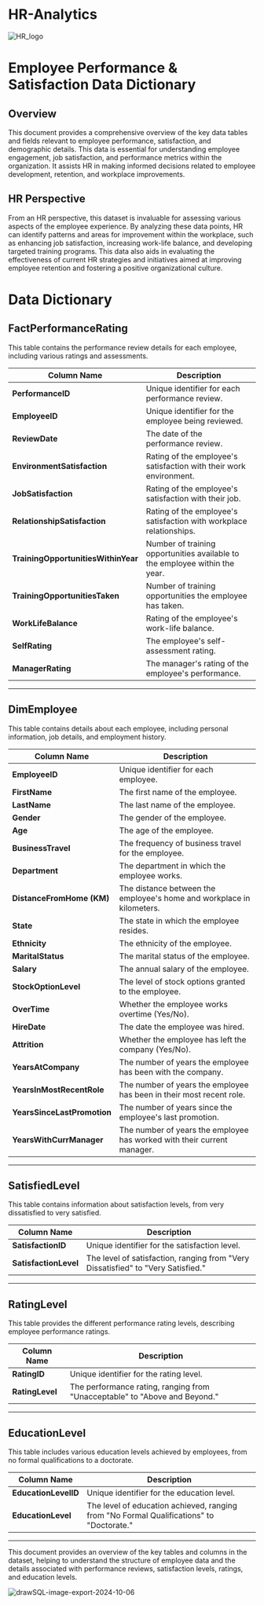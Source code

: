 # HR-Analytics
![HR_logo](https://github.com/user-attachments/assets/1cac8a27-ae6a-4228-8920-a25e05af8d43)






# Employee Performance & Satisfaction Data Dictionary

## Overview

This document provides a comprehensive overview of the key data tables and fields relevant to employee performance, satisfaction, and demographic details. This data is essential for understanding employee engagement, job satisfaction, and performance metrics within the organization. It assists HR in making informed decisions related to employee development, retention, and workplace improvements.

## HR Perspective

From an HR perspective, this dataset is invaluable for assessing various aspects of the employee experience. By analyzing these data points, HR can identify patterns and areas for improvement within the workplace, such as enhancing job satisfaction, increasing work-life balance, and developing targeted training programs. This data also aids in evaluating the effectiveness of current HR strategies and initiatives aimed at improving employee retention and fostering a positive organizational culture.

# Data Dictionary

## FactPerformanceRating

This table contains the performance review details for each employee, including various ratings and assessments.

| Column Name                  | Description                                                                           |
|------------------------------|---------------------------------------------------------------------------------------|
| **PerformanceID**            | Unique identifier for each performance review.                                        |
| **EmployeeID**               | Unique identifier for the employee being reviewed.                                    |
| **ReviewDate**               | The date of the performance review.                                                   |
| **EnvironmentSatisfaction**  | Rating of the employee's satisfaction with their work environment.                    |
| **JobSatisfaction**          | Rating of the employee's satisfaction with their job.                                 |
| **RelationshipSatisfaction** | Rating of the employee's satisfaction with workplace relationships.                   |
| **TrainingOpportunitiesWithinYear** | Number of training opportunities available to the employee within the year.    |
| **TrainingOpportunitiesTaken**      | Number of training opportunities the employee has taken.                       |
| **WorkLifeBalance**          | Rating of the employee's work-life balance.                                           |
| **SelfRating**               | The employee's self-assessment rating.                                                |
| **ManagerRating**            | The manager's rating of the employee's performance.                                   |

---

## DimEmployee

This table contains details about each employee, including personal information, job details, and employment history.

| Column Name                 | Description                                                                |
|-----------------------------|----------------------------------------------------------------------------|
| **EmployeeID**              | Unique identifier for each employee.                                       |
| **FirstName**               | The first name of the employee.                                            |
| **LastName**                | The last name of the employee.                                             |
| **Gender**                  | The gender of the employee.                                                |
| **Age**                     | The age of the employee.                                                   |
| **BusinessTravel**          | The frequency of business travel for the employee.                         |
| **Department**              | The department in which the employee works.                                |
| **DistanceFromHome (KM)**   | The distance between the employee's home and workplace in kilometers.      |
| **State**                   | The state in which the employee resides.                                   |
| **Ethnicity**               | The ethnicity of the employee.                                             |
| **MaritalStatus**           | The marital status of the employee.                                        |
| **Salary**                  | The annual salary of the employee.                                         |
| **StockOptionLevel**        | The level of stock options granted to the employee.                        |
| **OverTime**                | Whether the employee works overtime (Yes/No).                              |
| **HireDate**                | The date the employee was hired.                                           |
| **Attrition**               | Whether the employee has left the company (Yes/No).                        |
| **YearsAtCompany**          | The number of years the employee has been with the company.                |
| **YearsInMostRecentRole**   | The number of years the employee has been in their most recent role.       |
| **YearsSinceLastPromotion** | The number of years since the employee's last promotion.                   |
| **YearsWithCurrManager**    | The number of years the employee has worked with their current manager.    |

---

## SatisfiedLevel

This table contains information about satisfaction levels, from very dissatisfied to very satisfied.

| Column Name      | Description                                               |
|------------------|-----------------------------------------------------------|
| **SatisfactionID**    | Unique identifier for the satisfaction level.           |
| **SatisfactionLevel** | The level of satisfaction, ranging from "Very Dissatisfied" to "Very Satisfied." |

---

## RatingLevel

This table provides the different performance rating levels, describing employee performance ratings.

| Column Name      | Description                                               |
|------------------|-----------------------------------------------------------|
| **RatingID**     | Unique identifier for the rating level.                   |
| **RatingLevel**  | The performance rating, ranging from "Unacceptable" to "Above and Beyond." |

---

## EducationLevel

This table includes various education levels achieved by employees, from no formal qualifications to a doctorate.

| Column Name         | Description                                                          |
|---------------------|----------------------------------------------------------------------|
| **EducationLevelID** | Unique identifier for the education level.                          |
| **EducationLevel**   | The level of education achieved, ranging from "No Formal Qualifications" to "Doctorate." |

---

This document provides an overview of the key tables and columns in the dataset, helping to understand the structure of employee data and the details associated with performance reviews, satisfaction levels, ratings, and education levels.


![drawSQL-image-export-2024-10-06](https://github.com/user-attachments/assets/cfaa95dd-2cc6-46b5-a4a3-b6700fd84abb)
